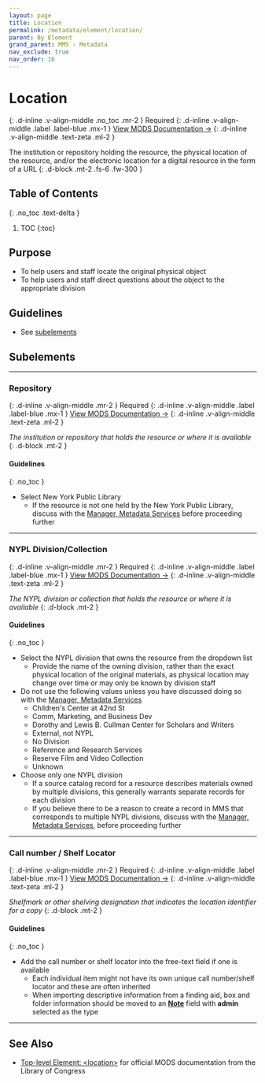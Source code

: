 ```yaml
---
layout: page
title: Location
permalink: /metadata/element/location/
parent: By Element
grand_parent: MMS › Metadata
nav_exclude: true
nav_order: 16
---
```


# Location
{: .d-inline .v-align-middle .no_toc .mr-2 }
Required
{: .d-inline .v-align-middle .label .label-blue .mx-1 }
[View MODS Documentation →](https://www.loc.gov/standards/mods/userguide/location.html)
{: .d-inline .v-align-middle .text-zeta .ml-2 }

The institution or repository holding the resource, the physical location of the resource, and/or the electronic location for a digital resource in the form of a URL
{: .d-block .mt-2 .fs-6 .fw-300 }

## Table of Contents
{: .no_toc .text-delta }

1. TOC
{:toc}

## Purpose
- To help users and staff locate the original physical object
- To help users and staff direct questions about the object to the appropriate division

## Guidelines
- See [subelements](#subelements)

## Subelements

---

### Repository
{: .d-inline .v-align-middle .mr-2 }
Required
{: .d-inline .v-align-middle .label .label-blue .mx-1 }
[View MODS Documentation →](https://www.loc.gov/standards/mods/userguide/location.html#physicallocation)
{: .d-inline .v-align-middle .text-zeta .ml-2 }

_The institution or repository that holds the resource or where it is available_
{: .d-block .mt-2 }

#### Guidelines
{: .no_toc }
- Select New York Public Library
    - If the resource is not one held by the New York Public Library, discuss with the [Manager, Metadata Services](/metadata-documentation/contact/) before proceeding further

---

### NYPL Division/Collection
{: .d-inline .v-align-middle .mr-2 }
Required
{: .d-inline .v-align-middle .label .label-blue .mx-1 }
[View MODS Documentation →](https://www.loc.gov/standards/mods/userguide/location.html#physicallocation)
{: .d-inline .v-align-middle .text-zeta .ml-2 }

_The NYPL division or collection that holds the resource or where it is available_
{: .d-block .mt-2 }

#### Guidelines
{: .no_toc }
- Select the NYPL division that owns the resource from the dropdown list
    - Provide the name of the owning division, rather than the exact physical location of the original materials, as physical location may change over time or may only be known by division staff
- Do not use the following values unless you have discussed doing so with the [Manager, Metadata Services](/metadata-documentation/contact/)
    - Children's Center at 42nd St
    - Comm, Marketing, and Business Dev
    - Dorothy and Lewis B. Cullman Center for Scholars and Writers
    - External, not NYPL
    - No Division
    - Reference and Research Services
    - Reserve Film and Video Collection
    - Unknown
- Choose only one NYPL division
    - If a source catalog record for a resource describes materials owned by multiple divisions, this generally warrants separate records for each division
    - If you believe there to be a reason to create a record in MMS that corresponds to multiple NYPL divisions, discuss with the [Manager, Metadata Services](/metadata-documentation/contact/), before proceeding further

---

### Call number / Shelf Locator
{: .d-inline .v-align-middle .mr-2 }
Required
{: .d-inline .v-align-middle .label .label-blue .mx-1 }
[View MODS Documentation →](https://www.loc.gov/standards/mods/userguide/location.html#shelflocator)
{: .d-inline .v-align-middle .text-zeta .ml-2 }

_Shelfmark or other shelving designation that indicates the location identifier for a copy_
{: .d-block .mt-2 }

#### Guidelines
{: .no_toc }
- Add the call number or shelf locator into the free-text field if one is available
    - Each individual item might not have its own unique call number/shelf locator and these are often inherited
    - When importing descriptive information from a finding aid, box and folder information should be moved to an [**Note**](/metadata-documentation/metadata/element/note/) field with **admin** selected as the type

---

## See Also
- [Top-level Element: &lt;location&gt;](https://www.loc.gov/standards/mods/userguide/location.html) for official MODS documentation from the Library of Congress
